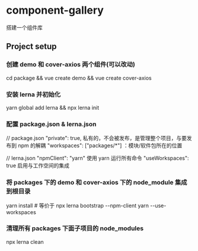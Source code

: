# component-gallery

搭建一个组件库

## Project setup

### 创建 demo 和 cover-axios 两个组件(可以改动)

cd package && vue create demo && vue create cover-axios

### 安装 lerna 并初始化

yarn global add lerna && npx lerna init

### 配置 package.json & lerna.json

// package.json
"private": true, 私有的，不会被发布，是管理整个项目，与要发布到 npm 的解耦
"workspaces": ["packages/*"] ：模块/软件包所在的位置

// lerna.json
"npmClient": "yarn" 使用 yarn 运行所有命令
"useWorkspaces": true 启用与工作空间的集成

### 将 packages 下的 demo 和 cover-axios 下的 node_module 集成到根目录

yarn install # 等价于 npx lerna bootstrap --npm-client yarn --use-workspaces

### 清理所有 packages 下面子项目的 node_modules

npx lerna clean
